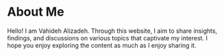 # About Me
Hello! I am Vahideh Alizadeh. Through this website, I aim to share insights, findings, and discussions on various topics that captivate my interest.
I hope you enjoy exploring the content as much as I enjoy sharing it.
